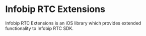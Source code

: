 # Infobip RTC Extensions

Infobip RTC Extensions is an iOS library which provides extended functionality to Infobip RTC SDK.
